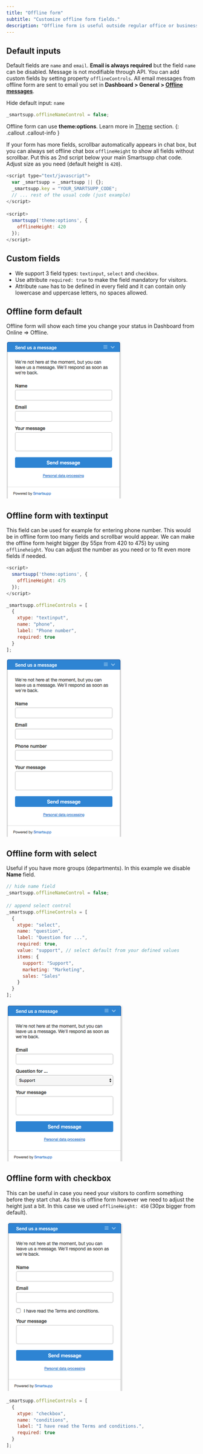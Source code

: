 ```yaml
---
title: "Offline form"
subtitle: "Customize offline form fields."
description: "Offline form is useful outside regular office or business hours."
---
```


## Default inputs

Default fields are `name` and `email`. **Email is always required** but the field `name` can be disabled. Message is not modifiable through API. You can add custom fields by setting property `offlineControls`. All email messages from offline form are sent to email you set in **Dashboard > General > [Offline messages](https://www.smartsupp.com/app/settings/general/offline-emails)**.

Hide default input: `name`

```js
_smartsupp.offlineNameControl = false;
```

Offline form can use **theme:options**. Learn more in [Theme](/docs/javascript-api/theme/#themeoptions) section.
{: .callout .callout-info }

If your form has more fields, scrollbar automatically appears in chat box, but you can always set offline chat box `offlineHeight` to show all fields without scrollbar. Put this as 2nd script below your main Smartsupp chat code. Adjust size as you need (default height is `420`).

```js
<script type="text/javascript">
  var _smartsupp = _smartsupp || {};
  _smartsupp.key = "YOUR_SMARTSUPP_CODE";
  // ... rest of the usual code (just example)
</script>

<script>
  smartsupp('theme:options', {
    offlineHeight: 420
  });
</script>
```

## Custom fields

- We support 3 field types: `textinput`, `select` and `checkbox`.
- Use attribute `required: true` to make the field mandatory for visitors.
- Attribute `name` has to be defined in every field and it can contain only lowercase and uppercase letters, no spaces allowed.

## Offline form default

Offline form will show each time you change your status in Dashboard from Online => Offline.

![offline form](/assets/img/docs/customization/offline-form/offline-form.png)

## Offline form with textinput

This field can be used for example for entering phone number. This would be in offline form too many fields and scrollbar would appear. We can make the offline form height bigger (by 55px from 420 to 475) by using `offlineheight`. You can adjust the number as you need or to fit even more fields if needed.

```js
<script>
  smartsupp('theme:options', {
    offlineHeight: 475
  });
</script>
```

```js
_smartsupp.offlineControls = [
  {
    xtype: "textinput",
    name: "phone",
    label: "Phone number",
    required: true
  }
];
```

![offline form default](/assets/img/docs/customization/offline-form/offline-form-with-text-input.png)

## Offline form with select

Useful if you have more groups (departments). In this example we disable **Name** field.

```js
// hide name field
_smartsupp.offlineNameControl = false;

// append select control
_smartsupp.offlineControls = [
  {
    xtype: "select",
    name: "question",
    label: "Question for ...",
    required: true,
    value: "support", // select default from your defined values
    items: {
      support: "Support",
      marketing: "Marketing",
      sales: "Sales"
    }
  }
];
```

![offline form with select](/assets/img/docs/customization/offline-form/offline-form-with-select.png)

## Offline form with checkbox

This can be useful in case you need your visitors to confirm something before they start chat. As this is offline form however we need to adjust the height just a bit. In this case we used `offlineHeight: 450` (30px bigger from default).

![offline form with checkbox](/assets/img/docs/customization/offline-form/offline-form-with-checkbox.png)

```js
_smartsupp.offlineControls = [
  {
    xtype: "checkbox",
    name: "conditions",
    label: "I have read the Terms and conditions.",
    required: true
  }
];
```